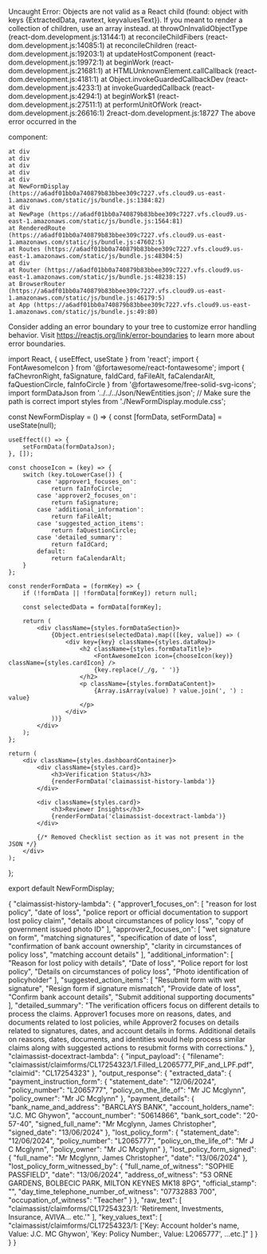 Uncaught Error: Objects are not valid as a React child (found: object with keys {ExtractedData, rawtext, keyvaluesText}). If you meant to render a collection of children, use an array instead.
    at throwOnInvalidObjectType (react-dom.development.js:13144:1)
    at reconcileChildFibers (react-dom.development.js:14085:1)
    at reconcileChildren (react-dom.development.js:19203:1)
    at updateHostComponent (react-dom.development.js:19972:1)
    at beginWork (react-dom.development.js:21681:1)
    at HTMLUnknownElement.callCallback (react-dom.development.js:4181:1)
    at Object.invokeGuardedCallbackDev (react-dom.development.js:4233:1)
    at invokeGuardedCallback (react-dom.development.js:4294:1)
    at beginWork$1 (react-dom.development.js:27511:1)
    at performUnitOfWork (react-dom.development.js:26616:1)
2react-dom.development.js:18727 The above error occurred in the <div> component:

    at div
    at div
    at div
    at div
    at div
    at NewFormDisplay (https://a6adf01bb0a740879b83bbee309c7227.vfs.cloud9.us-east-1.amazonaws.com/static/js/bundle.js:1384:82)
    at div
    at NewPage (https://a6adf01bb0a740879b83bbee309c7227.vfs.cloud9.us-east-1.amazonaws.com/static/js/bundle.js:1564:81)
    at RenderedRoute (https://a6adf01bb0a740879b83bbee309c7227.vfs.cloud9.us-east-1.amazonaws.com/static/js/bundle.js:47602:5)
    at Routes (https://a6adf01bb0a740879b83bbee309c7227.vfs.cloud9.us-east-1.amazonaws.com/static/js/bundle.js:48304:5)
    at div
    at Router (https://a6adf01bb0a740879b83bbee309c7227.vfs.cloud9.us-east-1.amazonaws.com/static/js/bundle.js:48238:15)
    at BrowserRouter (https://a6adf01bb0a740879b83bbee309c7227.vfs.cloud9.us-east-1.amazonaws.com/static/js/bundle.js:46179:5)
    at App (https://a6adf01bb0a740879b83bbee309c7227.vfs.cloud9.us-east-1.amazonaws.com/static/js/bundle.js:49:80)

Consider adding an error boundary to your tree to customize error handling behavior.
Visit https://reactjs.org/link/error-boundaries to learn more about error boundaries.


import React, { useEffect, useState } from 'react';
import { FontAwesomeIcon } from '@fortawesome/react-fontawesome';
import {
    faChevronRight,
    faSignature,
    faIdCard,
    faFileAlt,
    faCalendarAlt,
    faQuestionCircle,
    faInfoCircle
} from '@fortawesome/free-solid-svg-icons';
import formDataJson from '../../../Json/NewEntities.json'; // Make sure the path is correct
import styles from './NewFormDisplay.module.css';

const NewFormDisplay = () => {
    const [formData, setFormData] = useState(null);

    useEffect(() => {
        setFormData(formDataJson);
    }, []);

    const chooseIcon = (key) => {
        switch (key.toLowerCase()) {
            case 'approver1_focuses_on':
                return faInfoCircle;
            case 'approver2_focuses_on':
                return faSignature;
            case 'additional_information':
                return faFileAlt;
            case 'suggested_action_items':
                return faQuestionCircle;
            case 'detailed_summary':
                return faIdCard;
            default:
                return faCalendarAlt;
        }
    };

    const renderFormData = (formKey) => {
        if (!formData || !formData[formKey]) return null;

        const selectedData = formData[formKey];

        return (
            <div className={styles.formDataSection}>
                {Object.entries(selectedData).map(([key, value]) => (
                    <div key={key} className={styles.dataRow}>
                        <h2 className={styles.formDataTitle}>
                            <FontAwesomeIcon icon={chooseIcon(key)} className={styles.cardIcon} />
                            {key.replace(/_/g, ' ')}
                        </h2>
                        <p className={styles.formDataContent}>
                            {Array.isArray(value) ? value.join(', ') : value}
                        </p>
                    </div>
                ))}
            </div>
        );
    };

    return (
        <div className={styles.dashboardContainer}>
            <div className={styles.card}>
                <h3>Verification Status</h3>
                {renderFormData('claimassist-history-lambda')}
            </div>

            <div className={styles.card}>
                <h3>Reviewer Insights</h3>
                {renderFormData('claimassist-docextract-lambda')}
            </div>

            {/* Removed Checklist section as it was not present in the JSON */}
        </div>
    );
};

export default NewFormDisplay;




{
  "claimassist-history-lambda": {
    "approver1_focuses_on": [
      "reason for lost policy",
      "date of loss",
      "police report or official documentation to support lost policy claim",
      "details about circumstances of policy loss",
      "copy of government issued photo ID"
    ],
    "approver2_focuses_on": [
      "wet signature on form",
      "matching signatures",
      "specification of date of loss",
      "confirmation of bank account ownership",
      "clarity in circumstances of policy loss",
      "matching account details"
    ],
    "additional_information": [
      "Reason for lost policy with details",
      "Date of loss",
      "Police report for lost policy",
      "Details on circumstances of policy loss",
      "Photo identification of policyholder"
    ],
    "suggested_action_items": [
      "Resubmit form with wet signature",
      "Resign form if signature mismatch",
      "Provide date of loss",
      "Confirm bank account details",
      "Submit additional supporting documents"
    ],
    "detailed_summary": "The verification officers focus on different details to process the claims. Approver1 focuses more on reasons, dates, and documents related to lost policies, while Approver2 focuses on details related to signatures, dates, and account details in forms. Additional details on reasons, dates, documents, and identities would help process similar claims along with suggested actions to resubmit forms with corrections."
  },
  "claimassist-docextract-lambda": {
    "input_payload": {
      "filename": "claimassist/claimforms/CL17254323/1.Filled_L2065777_PIF_and_LPF.pdf",
      "claimid": "CL17254323"
    },
    "output_response": {
      "extracted_data": {
        "payment_instruction_form": {
          "statement_date": "12/06/2024",
          "policy_number": "L2065777",
          "policy_on_the_life_of": "Mr JC Mcglynn",
          "policy_owner": "Mr JC Mcglynn"
        },
        "payment_details": {
          "bank_name_and_address": "BARCLAYS BANK",
          "account_holders_name": "J.C. MC Ghywon",
          "account_number": "50614866",
          "bank_sort_code": "20-57-40",
          "signed_full_name": "Mr Mcglynn, James Christopher",
          "signed_date": "13/06/2024"
        },
        "lost_policy_form": {
          "statement_date": "12/06/2024",
          "policy_number": "L2065777",
          "policy_on_the_life_of": "Mr J C Mcglynn",
          "policy_owner": "Mr JC Mcglynn"
        },
        "lost_policy_form_signed": {
          "full_name": "Mr Mcglynn, James Christopher",
          "date": "13/06/2024"
        },
        "lost_policy_form_witnessed_by": {
          "full_name_of_witness": "SOPHIE PASSFIELD",
          "date": "13/06/2024",
          "address_of_witness": "53 ORNE GARDENS, BOLBECIC PARK, MILTON KEYNES MK18 8PG",
          "official_stamp": "",
          "day_time_telephone_number_of_witness": "07732883 700",
          "occupation_of_witness": "Teacher"
        }
      },
      "raw_text": [
        "claimassist/claimforms/CL17254323/1: 'Retirement, Investments, Insurance, AVIVA... etc.'"
      ],
      "key_values_text": [
        "claimassist/claimforms/CL17254323/1: ['Key: Account holder's name, Value: J.C. MC Ghywon', 'Key: Policy Number:, Value: L2065777', ...etc.]"
      ]
    }
  }
}
